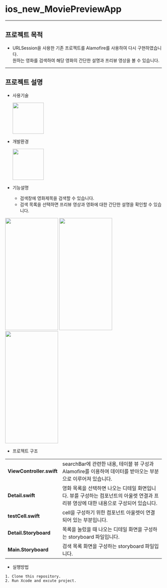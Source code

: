 # ios_new_MoviePreviewApp
---
## 프로젝트 목적
* URLSession을 사용한 기존 프로젝트를 Alamofire를 사용하여 다시 구현하였습니다.  
원하는 영화를 검색하여 해당 영화의 간단한 설명과 프리뷰 영상을 볼 수 있습니다.
---
## 프로젝트 설명
* 사용기술


  <img src = "https://user-images.githubusercontent.com/82255206/221416181-33a9e911-05f4-424a-bbdb-f8530364e598.png" width="100" height="100"/>
  
* 개발환경


  <img src = "https://user-images.githubusercontent.com/82255206/221416207-0e80bf80-56a3-4911-99c2-9a04121bb8cb.png" width="100" height="100"/> 
 
* 기능설명  


  * 검색창에 영화제목을 검색할 수 있습니다.
  * 검색 목록을 선택하면 프리뷰 영상과 영화에 대한 간단한 설명을 확인할 수 있습니다.
  
 <img src = "https://user-images.githubusercontent.com/82255206/221648283-142d56a2-a456-4b7d-b71e-95f94969790d.png" width="170" height="360"/> <img src = "https://user-images.githubusercontent.com/82255206/221648251-61bcf2cc-2479-4a70-95ea-970f834bcc59.png" width="170" height="360"/> <img src = "https://user-images.githubusercontent.com/82255206/221648318-b67c15f8-e27f-4c97-9b3b-c55827be10e8.png" width="170" height="360"/>  

 * 프로젝트 구조  

<table>
<tbody>

<tr>
    <td><b>ViewController.swift</b></td>
<td> searchBar에 관련한 내용, 테이블 뷰 구성과 Alamofire를 이용하여 데이터를 받아오는 부분으로 이루어져 있습니다.</td>
</tr>

<tr>
    <td><b>Detail.swift</b></td>
<td>영화 목록을 선택하면 나오는 디테일 화면입니다. 뷰를 구성하는 컴포넌트의 아울렛 연결과 프리뷰 영상에 대한 내용으로 구성되어 있습니다.</td>
</tr>

<tr>
    <td><b>testCell.swift</b></td>
<td>cell을 구성하기 위한 컴포넌트 아울렛이 연결되어 있는 부분입니다.</td>
</tr>

<tr>
    <td><b>Detail.Storyboard</b></td>
<td>목록을 눌렀을 때 나오는 디테일 화면을 구성하는 storyboard 파일입니다.</td>
</tr>

<tr>
    <td><b>Main.Storyboard</b></td>
<td> 검색 목록 화면을 구성하는 storyboard 파일입니다.</td>
</tr>


</tbody>
</table>

* 실행방법  
```
1. Clone this repository.
2. Run Xcode and excute project.
```

